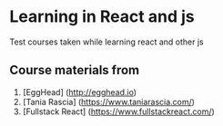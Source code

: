 # Learning in React and js
Test courses taken while learning react and other js

## Course materials from
1. [EggHead] (http://egghead.io)
2. [Tania Rascia] (https://www.taniarascia.com/)
3. [Fullstack React] (https://www.fullstackreact.com/)
